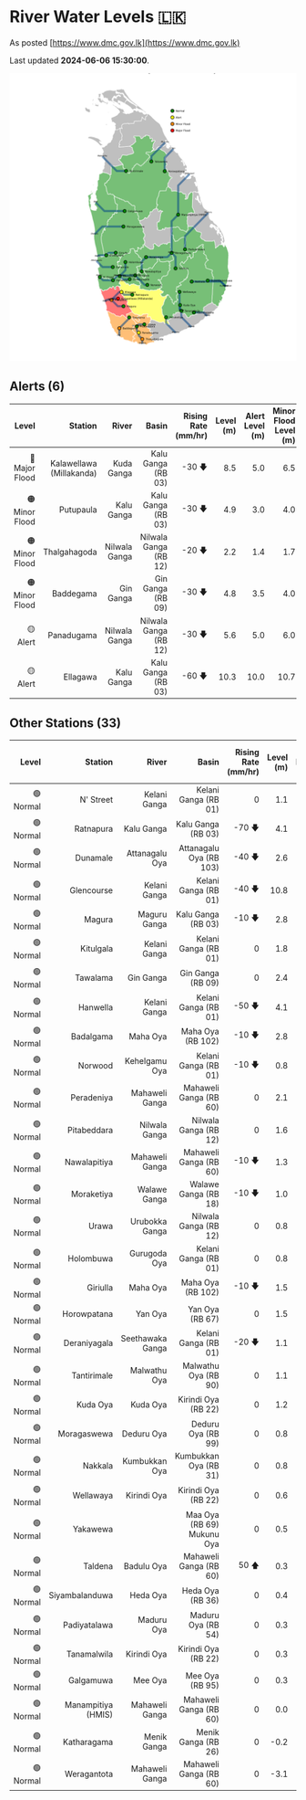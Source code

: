 # River Water Levels :sri_lanka:

As posted [https://www.dmc.gov.lk](https://www.dmc.gov.lk)

Last updated **2024-06-06 15:30:00**.

<div id="river-water-level-map">

![images/river-water-level-map.png](images/river-water-level-map.png)

</div>

## Alerts (6)

| Level | Station | River | Basin | Rising Rate (mm/hr) | Level (m) | Alert Level (m) | Minor Flood Level (m) | Major Flood Level (m) |
| --: | --: | --: | --: | --: | --: | --: | --: | --: |
| 🔴 Major Flood | Kalawellawa (Millakanda) | Kuda Ganga | Kalu Ganga (RB 03) | -30 🡇 | 8.5 | 5.0 | 6.5 | 8.0 |
| 🟠 Minor Flood | Putupaula | Kalu Ganga | Kalu Ganga (RB 03) | -30 🡇 | 4.9 | 3.0 | 4.0 | 5.0 |
| 🟠 Minor Flood | Thalgahagoda | Nilwala Ganga | Nilwala Ganga (RB 12) | -20 🡇 | 2.2 | 1.4 | 1.7 | 2.8 |
| 🟠 Minor Flood | Baddegama | Gin Ganga | Gin Ganga (RB 09) | -30 🡇 | 4.8 | 3.5 | 4.0 | 5.0 |
| 🟡 Alert | Panadugama | Nilwala Ganga | Nilwala Ganga (RB 12) | -30 🡇 | 5.6 | 5.0 | 6.0 | 7.5 |
| 🟡 Alert | Ellagawa | Kalu Ganga | Kalu Ganga (RB 03) | -60 🡇 | 10.3 | 10.0 | 10.7 | 12.2 |

## Other Stations (33)

| Level | Station | River | Basin | Rising Rate (mm/hr) | Level (m) | Alert Level (m) | Minor Flood Level (m) | Major Flood Level (m) |
| --: | --: | --: | --: | --: | --: | --: | --: | --: |
| 🟢 Normal | N' Street | Kelani Ganga | Kelani Ganga (RB 01) | 0  | 1.1 | 1.2 | 1.5 | 2.1 |
| 🟢 Normal | Ratnapura | Kalu Ganga | Kalu Ganga (RB 03) | -70 🡇 | 4.1 | 5.2 | 7.5 | 9.5 |
| 🟢 Normal | Dunamale | Attanagalu Oya | Attanagalu Oya (RB 103) | -40 🡇 | 2.6 | 3.3 | 4.4 | 5.5 |
| 🟢 Normal | Glencourse | Kelani Ganga | Kelani Ganga (RB 01) | -40 🡇 | 10.8 | 15.0 | 16.5 | 19.0 |
| 🟢 Normal | Magura | Maguru Ganga | Kalu Ganga (RB 03) | -10 🡇 | 2.8 | 4.0 | 6.0 | 7.5 |
| 🟢 Normal | Kitulgala | Kelani Ganga | Kelani Ganga (RB 01) | 0  | 1.8 | 3.0 | 4.0 | 6.0 |
| 🟢 Normal | Tawalama | Gin Ganga | Gin Ganga (RB 09) | 0  | 2.4 | 4.0 | 6.0 | 7.5 |
| 🟢 Normal | Hanwella | Kelani Ganga | Kelani Ganga (RB 01) | -50 🡇 | 4.1 | 7.0 | 8.0 | 10.0 |
| 🟢 Normal | Badalgama | Maha Oya | Maha Oya (RB 102) | -10 🡇 | 2.8 | 5.0 | 6.2 | 9.6 |
| 🟢 Normal | Norwood | Kehelgamu Oya | Kelani Ganga (RB 01) | -10 🡇 | 0.8 | 1.5 | 3.0 | 4.5 |
| 🟢 Normal | Peradeniya | Mahaweli Ganga | Mahaweli Ganga (RB 60) | 0  | 2.1 | 5.0 | 7.0 | 9.0 |
| 🟢 Normal | Pitabeddara | Nilwala Ganga | Nilwala Ganga (RB 12) | 0  | 1.6 | 4.0 | 5.0 | 6.5 |
| 🟢 Normal | Nawalapitiya | Mahaweli Ganga | Mahaweli Ganga (RB 60) | -10 🡇 | 1.3 | 3.5 | 5.0 | 6.0 |
| 🟢 Normal | Moraketiya | Walawe Ganga | Walawe Ganga (RB 18) | -10 🡇 | 1.0 | 3.0 | 5.0 | 7.0 |
| 🟢 Normal | Urawa | Urubokka Ganga | Nilwala Ganga (RB 12) | 0  | 0.8 | 2.5 | 4.0 | 6.0 |
| 🟢 Normal | Holombuwa | Gurugoda Oya | Kelani Ganga (RB 01) | 0  | 0.8 | 3.0 | 3.4 | 5.0 |
| 🟢 Normal | Giriulla | Maha Oya | Maha Oya (RB 102) | -10 🡇 | 1.5 | 5.5 | 6.5 | 7.5 |
| 🟢 Normal | Horowpatana | Yan Oya | Yan Oya (RB 67) | 0  | 1.5 | 6.0 | 7.5 | 10.5 |
| 🟢 Normal | Deraniyagala | Seethawaka Ganga | Kelani Ganga (RB 01) | -20 🡇 | 1.1 | 4.8 | 5.8 | 6.4 |
| 🟢 Normal | Tantirimale | Malwathu Oya | Malwathu Oya (RB 90) | 0  | 1.1 | 5.0 | 6.8 | 7.8 |
| 🟢 Normal | Kuda Oya | Kuda Oya | Kirindi Oya (RB 22) | 0  | 1.2 | 6.9 | 8.4 | 8.8 |
| 🟢 Normal | Moragaswewa | Deduru Oya | Deduru Oya (RB 99) | 0  | 0.8 | 4.8 | 6.0 | 7.0 |
| 🟢 Normal | Nakkala | Kumbukkan Oya | Kumbukkan Oya (RB 31) | 0  | 0.8 | 5.0 | 6.0 | 7.5 |
| 🟢 Normal | Wellawaya | Kirindi Oya | Kirindi Oya (RB 22) | 0  | 0.6 | 4.4 | 5.4 | 5.9 |
| 🟢 Normal | Yakawewa |  | Maa Oya (RB 69) Mukunu Oya | 0  | 0.5 | 4.0 | 5.0 | 6.0 |
| 🟢 Normal | Taldena | Badulu Oya | Mahaweli Ganga (RB 60) | 50 🡅 | 0.3 | 3.0 | 4.0 | 5.0 |
| 🟢 Normal | Siyambalanduwa | Heda Oya | Heda Oya (RB 36) | 0  | 0.4 | 4.5 | 6.0 | 7.0 |
| 🟢 Normal | Padiyatalawa | Maduru Oya | Maduru Oya (RB 54) | 0  | 0.3 | 4.0 | 4.5 | 6.0 |
| 🟢 Normal | Tanamalwila | Kirindi Oya | Kirindi Oya (RB 22) | 0  | 0.3 | 4.0 | 5.0 | 5.5 |
| 🟢 Normal | Galgamuwa | Mee Oya | Mee Oya (RB 95) | 0  | 0.3 | 4.8 | 5.9 | 8.0 |
| 🟢 Normal | Manampitiya (HMIS) | Mahaweli Ganga | Mahaweli Ganga (RB 60) | 0  | 0.0 | 3.0 | 4.3 | 6.0 |
| 🟢 Normal | Katharagama | Menik Ganga | Menik Ganga (RB 26) | 0  | -0.2 | 4.0 | 4.6 | 6.5 |
| 🟢 Normal | Weragantota | Mahaweli Ganga | Mahaweli Ganga (RB 60) | 0  | -3.1 | 5.0 | 6.0 | 8.0 |
